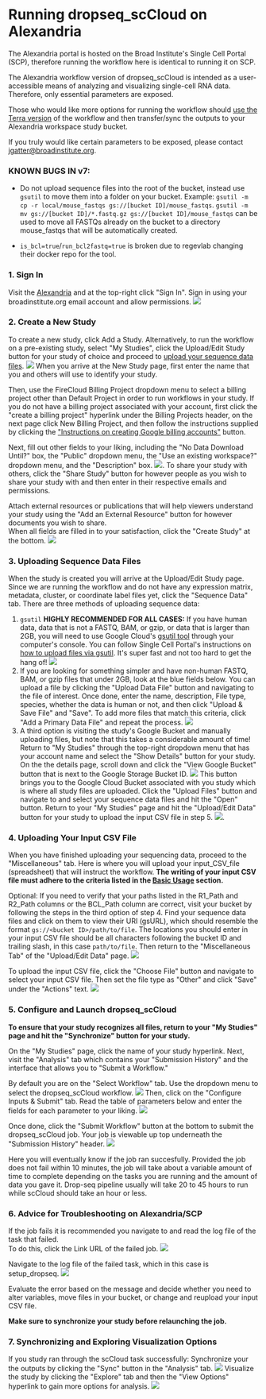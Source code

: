 # Running dropseq_scCloud on Alexandria

The Alexandria portal is hosted on the Broad Institute's Single Cell Portal (SCP), therefore running the workflow here is identical to running it on SCP.
  
The Alexandria workflow version of dropseq_scCloud is intended as a user-accessible means of analyzing and visualizing single-cell RNA data. Therefore, only essential parameters are exposed.  
  
Those who would like more options for running the workflow should [use the Terra version](/terra/) of the workflow and then transfer/sync the outputs to your Alexandria workspace study bucket.  
  
If you truly would like certain parameters to be exposed, please contact jgatter@broadinstitute.org.

### KNOWN BUGS IN v7:

* Do not upload sequence files into the root of the bucket, instead use `gsutil` to move them into a folder on your bucket. Example: `gsutil -m cp -r local/mouse_fastqs gs://[bucket ID]/mouse_fastqs`. `gsutil -m mv gs://[bucket ID]/*.fastq.gz gs://[bucket ID]/mouse_fastqs` can be used to move all FASTQs already on the bucket to a directory mouse_fastqs that will be automatically created.

* `is_bcl=true`/`run_bcl2fastq=true` is broken due to regevlab changing their docker repo for the tool.

### 1. Sign In
Visit the [Alexandria](https://singlecell.broadinstitute.org/single_cell?scpbr=the-alexandria-project) and at the top-right click "Sign In". Sign in using your broadinstitute.org email account and allow permissions. ![](imgs/alexandria/sign_in.png)
  
### 2. Create a New Study
To create a new study, click Add a Study. Alternatively, to run the workflow on a pre-existing study, select "My Studies", click the Upload/Edit Study button for your study of choice and proceed to [upload your sequence data files](#3-uploading-sequence-data-files). ![](imgs/alexandria/add_study.png)
When you arrive at the New Study page, first enter the name that you and others will use to identify your study.  
  
Then, use the FireCloud Billing Project dropdown menu to select a billing project other than Default Project in order to run workflows in your study. If you do not have a billing project associated with your account, first click the "create a billing project" hyperlink under the Billing Projects header, on the next page click New Billing Project, and then follow the instructions supplied by clicking the ["Instructions on creating Google billing accounts"](https://software.broadinstitute.org/firecloud/documentation/article?id=9762) button.  
  
Next, fill out other fields to your liking, including the "No Data Download Until?" box, the "Public" dropdown menu, the "Use an existing workspace?" dropdown menu, and the "Description" box. ![](imgs/alexandria/new_study1.png). 
To share your study with others, click the "Share Study" button for however people as you wish to share your study with and then enter in their respective emails and permissions.  
  
Attach external resources or publications that will help viewers understand your study using the "Add an External Resource" button for however documents you wish to share.  
When all fields are filled in to your satisfaction, click the "Create Study" at the bottom. ![](imgs/alexandria/new_study2.png)
  
### 3. Uploading Sequence Data Files
When the study is created you will arrive at the Upload/Edit Study page. Since we are running the workflow and do not have any expression matrix, metadata, cluster, or coordinate label files yet, click the "Sequence Data" tab. There are three methods of uploading sequence data:  

1. `gsutil` **HIGHLY RECOMMENDED FOR ALL CASES:** If you have human data, data that is not a FASTQ, BAM, or gzip, or data that is larger than 2GB, you will need to use Google Cloud's [gsutil tool](https://cloud.google.com/storage/docs/gsutil) through your computer's console. You can follow Single Cell Portal's instructions on [how to upload files via gsutil](https://github.com/broadinstitute/single_cell_portal/wiki/Uploading-Files-Using-Gsutil-Tool). It's super fast and not too hard to get the hang of! ![](imgs/alexandria/sequence_data1.png)
2. If you are looking for something simpler and have non-human FASTQ, BAM, or gzip files that under 2GB, look at the blue fields below. You can upload a file by clicking the "Upload Data File" button and navigating to the file of interest. Once done, enter the name, description, File type, species, whether the data is human or not, and then click "Upload & Save File" and "Save". To add more files that match this criteria, click "Add a Primary Data File" and repeat the process. ![](imgs/scp/sequence_data2.png)
3. A third option is visiting the study's Google Bucket and manually uploading files, but note that this takes a considerable amount of time! Return to "My Studies" through the top-right dropdown menu that has your account name and select the "Show Details" button for your study. On the the details page, scroll down and click the "View Google Bucket" button that is next to the Google Storage Bucket ID. ![](imgs/alexandria/study_details.png) This button brings you to the Google Cloud Bucket associated with you study which is where all study files are uploaded. Click the "Upload Files" button and navigate to and select your sequence data files and hit the "Open" button. Return to your "My Studies" page and hit the "Upload/Edit Data" button for your study to upload the input CSV file in step 5. ![](imgs/scp/bucket3.png). 

### 4. Uploading Your Input CSV File
When you have finished uploading your sequencing data, proceed to the "Miscellaneous" tab. Here is where you will upload your input_CSV_file (spreadsheet) that will instruct the workflow. **The writing of your input CSV file must adhere to the criteria listed in the [Basic Usage](#basic-usage) section.**  
  
Optional: If you need to verify that your paths listed in the R1_Path and R2_Path columns or the BCL_Path column are correct, visit your bucket by following the steps in the third option of step 4. Find your sequence data files and click on them to view their URI (gsURL), which should resemble the format `gs://<bucket ID>/path/to/file`. The locations you should enter in your input CSV file should be all characters following the bucket ID and trailing slash, in this case `path/to/file`. Then return to the "Miscellaneous Tab" of the "Upload/Edit Data" page. ![](imgs/scp/bucket2.png)
  
To upload the input CSV file, click the "Choose File" button and navigate to select your input CSV file. Then set the file type as "Other" and click "Save" under the "Actions" text. ![](imgs/alexandria/miscellaneous.png)
  
### 5. Configure and Launch dropseq_scCloud
**To ensure that your study recognizes all files, return to your "My Studies" page and hit the "Synchronize" button for your study.**
  
On the "My Studies" page, click the name of your study hyperlink. Next, visit the "Analysis" tab which contains your "Submission History" and the interface that allows you to "Submit a Workflow."  

By default you are on the "Select Workflow" tab. Use the dropdown menu to select the dropseq_scCloud workflow. ![](imgs/alexandria/analysis.png)
Then, click on the "Configure Inputs & Submit" tab. Read the table of parameters below and enter the fields for each parameter to your liking. ![](imgs/alexandria/configuration.png)

Once done, click the "Submit Workflow" button at the bottom to submit the dropseq_scCloud job. Your job is viewable up top underneath the "Submission History" header. ![](imgs/alexandria/submission_history.png)

Here you will eventually know if the job ran succesfully. Provided the job does not fail within 10 minutes, the job will take about a variable amount of time to complete depending on the tasks you are running and the amount of data you gave it. Drop-seq pipeline usually will take 20 to 45 hours to run while scCloud should take an hour or less.

### 6. Advice for Troubleshooting on Alexandria/SCP
If the job fails it is recommended you navigate to and read the log file of the task that failed.  
To do this, click the Link URL of the failed job. ![](imgs/alexandria/troubleshooting.png)
  
Navigate to the log file of the failed task, which in this case is setup_dropseq. ![](imgs/scp/fail2.png)

Evaluate the error based on the message and decide whether you need to alter variables, move files in your bucket, or change and reupload your input CSV file. 

**Make sure to synchronize your study before relaunching the job.**

### 7. Synchronizing and Exploring Visualization Options
If you study ran through the scCloud task successfully: 
Synchronize your the outputs by clicking the "Sync" button in the "Analysis" tab. ![](imgs/alexandria/sync_outputs.png)
Visualize the study by clicking the "Explore" tab and then the "View Options" hyperlink to gain more options for analysis. ![](imgs/alexandria/visualization.png)